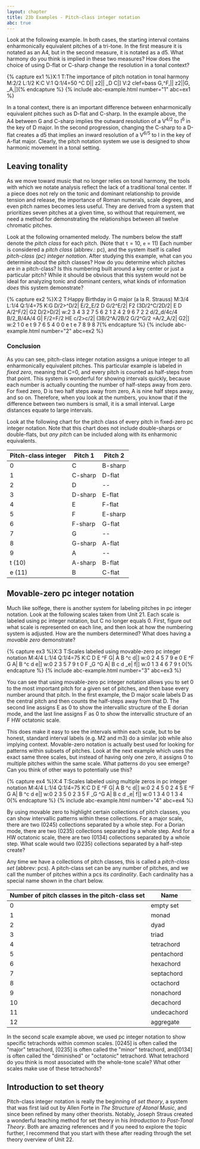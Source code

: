 ```yaml
---
layout: chapter
title: 23b Examples - Pitch-class integer notation
abc: true
---
```


Look at the following example. In both cases, the starting interval contains enharmonically equivalent pitches of a tri-tone. In the first measure it is notated as an A4, but in the second measure, it is notated as a d5. What harmony do you think is implied in these two measures? How does the choice of using D-flat or C-sharp change the resolution in a tonal context?

{% capture ex1 %}X:1
T:The importance of pitch notation in tonal harmony
M:2/2
L:1/2
K:C
V:1
Q:1/4=50
^C D|| z2|| _D C|]
V:2 clef=bass
G,^F,|| z2||G, _A,|]{% endcapture %}
{% include abc-example.html number="1" abc=ex1 %}

In a tonal context, there is an important difference between enharmonically equivalent pitches such as D-flat and C-sharp. In the example above, the A4 between G and C-sharp implies the outward resolution of a V<sup>4/2</sup> to I<sup>6</sup> in the key of D major. In the second progression, changing the C-sharp to a D-flat creates a d5 that implies an inward resolution of a V<sup>6/5</sup> to I in the key of A-flat major. Clearly, the pitch notation system we use is designed to show harmonic movement in a tonal setting.

## Leaving tonality

As we move toward music that no longer relies on tonal harmony, the tools with which we notate analysis reflect the lack of a traditional tonal center. If a piece does not rely on the tonic and dominant relationship to provide tension and release, the importance of Roman numerals, scale degrees, and even pitch names becomes less useful. They are derived from a system that prioritizes seven pitches at a given time, so without that requirement, we need a method for demonstrating the relationships between all twelve chromatic pitches. 

Look at the following ornamented melody. The numbers below the staff denote the *pitch class* for each pitch. (Note that `t` = 10, `e` = 11) Each number is considered a *pitch class* (abbrev.: pc), and the system itself is called *pitch-class (pc) integer notation*. After studying this example, what can you determine about the pitch classes? How do you determine which pitches are in a pitch-class? Is this numbering built around a key center or just a particular pitch? While it should be obvious that this system would not be ideal for analyzing tonic and dominant centers, what kinds of information *does* this system demonstrate?

{% capture ex2 %}X:2
T:Happy Birthday in G major (a la R. Strauss)
M:3/4
L:1/4
Q:1/4=75
K:G
D/2>^D/2| E/2_E/2 D G/2^E/2| F2 (3D/2^C/2D/2| E D A/2^F/2| G2 D/2>D/2|
w:2 3 4 3 2 7 5 6 2 1 2 4 2 9 6 7 2 2
d/2_d/4c/4 B/2_B/4A/4 G| F/2=F/2 HE c/2>c/2| (3B/2^A/2B/2 G/2^G/2 =A/2_A/2| G2|]
w:2 1 0 e t 9 7 6 5 4 0 0 e t e 7 8 9 8 7{% endcapture %}
{% include abc-example.html number="2" abc=ex2 %}

### Conclusion

As you can see, pitch-class integer notation assigns a unique integer to all enharmonically equivalent pitches. This particular example is labeled in *fixed zero*, meaning that C=0, and every pitch is counted as half-steps from that point. This system is wonderful for showing intervals quickly, because each number is actually counting the number of half-steps away from zero. For fixed zero, D is two half steps away from zero, A is nine half steps away, and so on. Therefore, when you look at the numbers, you know that if the difference between two numbers is small, it is a small interval. Large distances equate to large intervals.

Look at the following chart for the pitch class of every pitch in fixed-zero pc integer notation. Note that this chart does not include double-sharps or double-flats, but *any pitch* can be included along with its enharmonic equivalents.

Pitch-class integer | Pitch 1 | Pitch 2
 --- | --- | ---
 0 | C | B-sharp
 1 | C-sharp | D-flat
 2 | D | --
 3 | D-sharp | E-flat
 4 | E | F-flat
 5 | F | E-sharp
 6 | F-sharp | G-flat
 7 | G | --
 8 | G-sharp | A-flat
 9 | A | --
 t (10) | A-sharp | B-flat
 e (11) | B | C-flat

## Movable-zero pc integer notation

Much like solfege, there is another system for labeling pitches in pc integer notation. Look at the following scales taken from Unit 21. Each scale is labeled using pc integer notation, but C no longer equals 0. First, figure out what scale is represented on each line, and then look at how the numbering system is adjusted. How are the numbers determined? What does having a *movable zero* demonstrate?

{% capture ex3 %}X:3
T:Scales labeled using movable-zero pc integer notation
M:4/4
L:1/4
Q:1/4=75
K:C
D E ^F G| A B ^c d|]
w:0 2 4 5 7 9 e 0
E ^F G A| B ^c d e|]
w:0 2 3 5 7 9 t 0
F _G ^G A| B c d _e| f|]
w:0 1 3 4 6 7 9 t 0{% endcapture %}
{% include abc-example.html number="3" abc=ex3 %}

You can see that using movable-zero pc integer notation allows you to set 0 to the most important pitch for a given set of pitches, and then base every number around that pitch. In the first example, the D major scale labels D as the central pitch and then counts the half-steps away from that D. The second line assigns E as 0 to show the intervallic structure of the E dorian mode, and the last line assigns F as 0 to show the intervallic structure of an F HW octatonic scale. 

This does make it easy to see the intervals within each scale, but to be honest, standard interval labels (e.g. M2 and m3) do a similar job while also implying context. Movable-zero notation is actually best used for looking for patterns within subsets of pitches. Look at the next example which uses the exact same three scales, but instead of having only one zero, it assigns 0 to multiple pitches within the same scale. What patterns do you see emerge? Can you think of other ways to potentially use this?

{% capture ex4 %}X:4
T:Scales labeled using multiple zeros in pc integer notation
M:4/4
L:1/4
Q:1/4=75
K:C
D E ^F G| A B ^c d|]
w:0 2 4 5 0 2 4 5
E ^F G A| B ^c d e|]
w:0 2 3 5 0 2 3 5
F _G ^G A| B c d _e| f|]
w:0 1 3 4 0 1 3 4 0{% endcapture %}
{% include abc-example.html number="4" abc=ex4 %}

By using movable zero to highlight certain collections of pitch classes, you can show intervallic patterns within these collections. For a major scale, there are two (0245) collections separated by a whole step. For a Dorian mode, there are two (0235) collections separated by a whole step. And for a HW octatonic scale, there are two (0134) collections separated by a whole step. What scale would two (0235) collections separated by a half-step create?

Any time we have a collections of pitch classes, this is called a *pitch-class set* (abbrev: pcs). A pitch-class set can be any number of pitches, and we call the number of pitches within a pcs its *cardinality*. Each cardinality has a special name shown in the chart below.

Number of pitch classes in the pitch-class set | Name
 --- | ---
 0 | empty set
 1 | monad
 2 | dyad
 3 | triad
 4 | tetrachord
 5 | pentachord
 6 | hexachord
 7 | septachord
 8 | octachord
 9 | nonachord
 10 | decachord
 11 | undecachord
 12 | aggregate

In the second scale example above, we used pc integer notation to show specific tetrachords within common scales. [0245] is often called the "major" tetrachord, [0235] is often called the "minor" tetrachord, and[0134] is often called the "diminished" or "octatonic" tetrachord. What tetrachord do you think is most associated with the whole-tone scale? What other scales make use of these tetrachords?

## Introduction to set theory

Pitch-class integer notation is really the beginning of *set theory*, a system that was first laid out by Allen Forte in *The Structure of Atonal Music*, and since been refined by many other theorists. Notably, Joseph Straus created a wonderful teaching method for set theory in his *Introduction to Post-Tonal Theory*. Both are amazing references and if you need to explore the topic further, I recommend that you start with these after reading through the set theory overview of Unit 22.